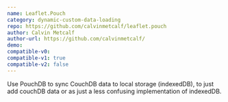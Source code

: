 ```yaml
---
name: Leaflet.Pouch
category: dynamic-custom-data-loading
repo: https://github.com/calvinmetcalf/leaflet.pouch
author: Calvin Metcalf
author-url: https://github.com/calvinmetcalf/
demo: 
compatible-v0:
compatible-v1: true
compatible-v2: false
---
```


Use PouchDB to sync CouchDB data to local storage (indexedDB), to just add couchDB data or as just a less confusing implementation of indexedDB.
